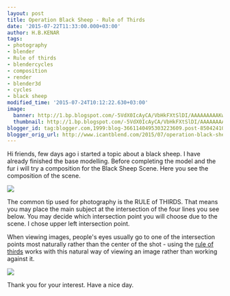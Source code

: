 ```yaml
---
layout: post
title: Operation Black Sheep - Rule of Thirds
date: '2015-07-22T11:33:00.000+03:00'
author: H.B.KENAR
tags:
- photography
- blender
- Rule of thirds
- blendercycles
- composition
- render
- blender3d
- cycles
- black sheep
modified_time: '2015-07-24T10:12:22.630+03:00'
image:
  banner: http://1.bp.blogspot.com/-5VdX0IcAyCA/VbHkFXtSlDI/AAAAAAAAAKw/LnmcajLx4OI/w1024/blacksheep_ruleofthirds.jpg
  thumbnail: http://1.bp.blogspot.com/-5VdX0IcAyCA/VbHkFXtSlDI/AAAAAAAAAKw/LnmcajLx4OI/s96/blacksheep_ruleofthirds.jpg
blogger_id: tag:blogger.com,1999:blog-3661140495303223609.post-8504241053132983551
blogger_orig_url: http://www.icantblend.com/2015/07/operation-black-sheep-rule-of-thirds.html
---
```


Hi friends, few days ago i started a topic about a black sheep. I have already finished the base modelling. Before completing the model and the fur i will try a composition for the Black Sheep Scene. Here you see the composition of the scene.

![](http://1.bp.blogspot.com/-5VdX0IcAyCA/VbHkFXtSlDI/AAAAAAAAAKw/LnmcajLx4OI/w1024/blacksheep_ruleofthirds.jpg)

The common tip used for photography is the RULE of THIRDS. That means you may place the main subject at the intersection of the four lines you see below. You may decide which intersection point you will choose due to the scene. I chose upper left intersection point.

When viewing images, people's eyes usually go to one of the intersection points most naturally rather than the center of the shot - using the [rule of thirds](http://digital-photography-school.com/rule-of-thirds/) works with this natural way of viewing an image rather than working against it.

![](http://1.bp.blogspot.com/-FRPPp0332xM/VbAVwcyJi2I/AAAAAAAAAKQ/UbaFg6qT-RY/w1024/CompositionViewport.bmp)

Thank you for your interest. Have a nice day.
